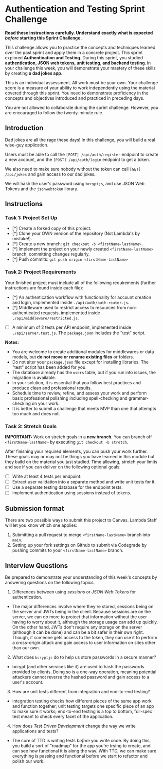 # Authentication and Testing Sprint Challenge

**Read these instructions carefully. Understand exactly what is expected _before_ starting this Sprint Challenge.**

This challenge allows you to practice the concepts and techniques learned over the past sprint and apply them in a concrete project. This sprint explored **Authentication and Testing**. During this sprint, you studied **authentication, JSON web tokens, unit testing, and backend testing**. In your challenge this week, you will demonstrate your mastery of these skills by creating **a dad jokes app**.

This is an individual assessment. All work must be your own. Your challenge score is a measure of your ability to work independently using the material covered through this sprint. You need to demonstrate proficiency in the concepts and objectives introduced and practiced in preceding days.

You are not allowed to collaborate during the sprint challenge. However, you are encouraged to follow the twenty-minute rule.

## Introduction

Dad jokes are all the rage these days! In this challenge, you will build a real wise-guy application.

Users must be able to call the `[POST] /api/auth/register` endpoint to create a new account, and the `[POST] /api/auth/login` endpoint to get a token.

We also need to make sure nobody without the token can call `[GET] /api/jokes` and gain access to our dad jokes.

We will hash the user's password using `bcryptjs`, and use JSON Web Tokens and the `jsonwebtoken` library.

## Instructions

### Task 1: Project Set Up

- [*] Create a forked copy of this project.
- [*] Clone your OWN version of the repository (Not Lambda's by mistake!).
- [*] Create a new branch: `git checkout -b <firstName-lastName>`.
- [*] Implement the project on your newly created `<firstName-lastName>` branch, committing changes regularly.
- [*] Push commits: `git push origin <firstName-lastName>`

### Task 2: Project Requirements

Your finished project must include all of the following requirements (further instructions are found inside each file):

- [*] An authentication workflow with functionality for account creation and login, implemented inside `./api/auth/auth-router.js`.
- [*] Middleware used to restrict access to resources from non-authenticated requests, implemented inside `./api/middleware/restricted.js`.
- [ ] A minimum of 2 tests per API endpoint, implemented inside `./api/server.test.js`. The `package.json` includes the "test" script.

**Notes:**

- You are welcome to create additional modules for middlewares or data models, but **do not move or rename existing files** or folders.
- Do not alter your `package.json` file except for installing libraries. The "test" script has been added for you.
- The database already has the `users` table, but if you run into issues, the migration is available.
- In your solution, it is essential that you follow best practices and produce clean and professional results.
- Schedule time to review, refine, and assess your work and perform basic professional polishing including spell-checking and grammar-checking on your work.
- It is better to submit a challenge that meets MVP than one that attempts too much and does not.

### Task 3: Stretch Goals

**IMPORTANT:** Work on stretch goals in a **new branch**. You can branch off `<firstName-lastName>` by executing `git checkout -b stretch`.

After finishing your required elements, you can push your work further. These goals may or may not be things you have learned in this module but they build on the material you just studied. Time allowing, stretch your limits and see if you can deliver on the following optional goals:

- [ ] Write at least 4 tests per endpoint.
- [ ] Extract user validation into a separate method and write unit tests for it.
- [ ] Use a separate testing database for the endpoint tests.
- [ ] Implement authentication using sessions instead of tokens.

## Submission format

There are two possible ways to submit this project to Canvas. Lambda Staff will let you know which one applies:

1. Submitting a pull request to merge `<firstName-lastName>` branch into `main`.
2. Setting up your fork settings on Github to submit via Codegrade by pushing commits to your `<firstName-lastName>` branch.

## Interview Questions

Be prepared to demonstrate your understanding of this week's concepts by answering questions on the following topics.

1. Differences between using _sessions_ or _JSON Web Tokens_ for authentication.
- The major differences involve where they're stored, sessions being on the server and JWTs being in the client. Because sessions are on the server, we can do more to protect that information without the user having to worry about it, although the storage usage can add up quickly. On the other hand, JWTs don't require any storage on the server (although it can be done) and can be a bit safer in their own right. Though, if someone gets access to the token, they can use it to perform a cross-origin attack and gain access to user information on sites other than our own. 
2. What does `bcryptjs` do to help us store passwords in a secure manner?
- bcrypt (and other services like it) are used to hash the passwords provided by clients. Doing so is a one-way operation, meaning potential attackers cannot reverse the hashed password and gain access to a user's account.
3. How are unit tests different from integration and end-to-end testing?
- Integration testing checks how different pieces of the same app work and function together; unit testing targets one specific piece of an app to make sure it works; end-to-end testing is a top to bottom, full-spec test meant to check every facet of the application. 
4. How does _Test Driven Development_ change the way we write applications and tests?
- The core of TTD is writing tests _before_ you write code. By doing this, you build a sort of "roadmap" for the app you're trying to create, and can see how functional it is along the way. With TTD, we can make sure everything is passing and functional before we start to refactor and polish our work. 
